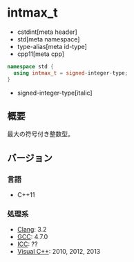# intmax_t
* cstdint[meta header]
* std[meta namespace]
* type-alias[meta id-type]
* cpp11[meta cpp]

```cpp
namespace std {
  using intmax_t = signed-integer-type;
}
```
* signed-integer-type[italic]

## 概要
最大の符号付き整数型。

## バージョン
### 言語
- C++11

### 処理系
- [Clang](/implementation.md#clang): 3.2
- [GCC](/implementation.md#gcc): 4.7.0
- [ICC](/implementation.md#icc): ??
- [Visual C++](/implementation.md#visual_cpp): 2010, 2012, 2013

